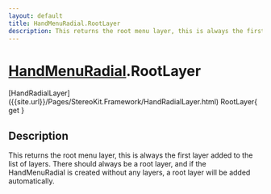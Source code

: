 ```yaml
---
layout: default
title: HandMenuRadial.RootLayer
description: This returns the root menu layer, this is always the first layer added to the list of layers. There should always be a root layer, and if the HandMenuRadial is created without any layers, a root layer will be added automatically.
---
```

# [HandMenuRadial]({{site.url}}/Pages/StereoKit.Framework/HandMenuRadial.html).RootLayer

<div class='signature' markdown='1'>
[HandRadialLayer]({{site.url}}/Pages/StereoKit.Framework/HandRadialLayer.html) RootLayer{ get }
</div>

## Description
This returns the root menu layer, this is always the first
layer added to the list of layers. There should always be a root
layer, and if the HandMenuRadial is created without any layers, a
root layer will be added automatically.

